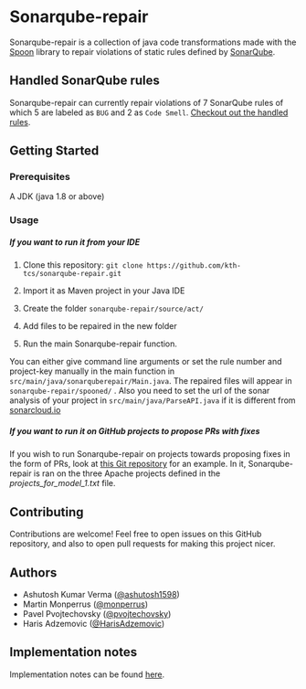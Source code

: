 # Sonarqube-repair

Sonarqube-repair is a collection of java code transformations made with the [Spoon](https://github.com/INRIA/spoon) library to repair violations of static rules defined by [SonarQube](https://rules.sonarsource.com).

## Handled SonarQube rules

Sonarqube-repair can currently repair violations of 7 SonarQube rules of which 5 are labeled as `BUG` and 2 as `Code Smell`. [Checkout out the handled rules](/docs/HANDLED_SONARQUBE_RULES.md).

## Getting Started
### Prerequisites 
A JDK (java 1.8 or above) 

### Usage

##### If you want to run it from your IDE

1) Clone this repository: `git clone https://github.com/kth-tcs/sonarqube-repair.git`

2) Import it as Maven project in your Java IDE

3) Create the folder `sonarqube-repair/source/act/`

4) Add files to be repaired in the new folder

5) Run the main Sonarqube-repair function. 

You can either give command line arguments or set the rule number and project-key manually in the main function in `src/main/java/sonarquberepair/Main.java`. The repaired files will appear in `sonarqube-repair/spooned/` . Also you need to set the url of the sonar analysis of your project in `src/main/java/ParseAPI.java` if it is different from [sonarcloud.io](https://sonarcloud.io/about)
 
##### If you want to run it on GitHub projects to propose PRs with fixes

If you wish to run Sonarqube-repair on projects towards proposing fixes in the form of PRs, look at [this Git repository](https://github.com/HarisAdzemovic/SQ-Repair-CI-Integration) for an example. In it, Sonarqube-repair is ran on the three Apache projects defined in the *projects_for_model_1.txt* file.
 
## Contributing

Contributions are welcome! Feel free to open issues on this GitHub repository, and also to open pull requests for making this project nicer.

## Authors
* Ashutosh Kumar Verma ([@ashutosh1598](https://github.com/ashutosh1598))
* Martin Monperrus ([@monperrus](https://github.com/monperrus))
* Pavel Pvojtechovsky ([@pvojtechovsky](https://github.com/pvojtechovsky))
* Haris Adzemovic ([@HarisAdzemovic](https://github.com/HarisAdzemovic))

## Implementation notes

Implementation notes can be found [here](/docs/IMPLEMENTATION_NOTES.md).

